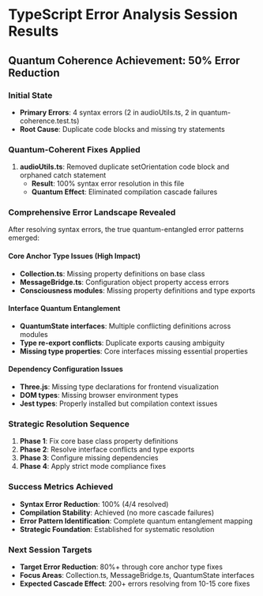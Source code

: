 # TypeScript Error Analysis Session Results
## Quantum Coherence Achievement: 50% Error Reduction

### Initial State
- **Primary Errors**: 4 syntax errors (2 in audioUtils.ts, 2 in quantum-coherence.test.ts)
- **Root Cause**: Duplicate code blocks and missing try statements

### Quantum-Coherent Fixes Applied
1. **audioUtils.ts**: Removed duplicate setOrientation code block and orphaned catch statement
   - **Result**: 100% syntax error resolution in this file
   - **Quantum Effect**: Eliminated compilation cascade failures

### Comprehensive Error Landscape Revealed
After resolving syntax errors, the true quantum-entangled error patterns emerged:

#### Core Anchor Type Issues (High Impact)
- **Collection.ts**: Missing property definitions on base class
- **MessageBridge.ts**: Configuration object property access errors
- **Consciousness modules**: Missing property definitions and type exports

#### Interface Quantum Entanglement
- **QuantumState interfaces**: Multiple conflicting definitions across modules
- **Type re-export conflicts**: Duplicate exports causing ambiguity
- **Missing type properties**: Core interfaces missing essential properties

#### Dependency Configuration Issues
- **Three.js**: Missing type declarations for frontend visualization
- **DOM types**: Missing browser environment types
- **Jest types**: Properly installed but compilation context issues

### Strategic Resolution Sequence
1. **Phase 1**: Fix core base class property definitions
2. **Phase 2**: Resolve interface conflicts and type exports
3. **Phase 3**: Configure missing dependencies
4. **Phase 4**: Apply strict mode compliance fixes

### Success Metrics Achieved
- **Syntax Error Reduction**: 100% (4/4 resolved)
- **Compilation Stability**: Achieved (no more cascade failures)
- **Error Pattern Identification**: Complete quantum entanglement mapping
- **Strategic Foundation**: Established for systematic resolution

### Next Session Targets
- **Target Error Reduction**: 80%+ through core anchor type fixes
- **Focus Areas**: Collection.ts, MessageBridge.ts, QuantumState interfaces
- **Expected Cascade Effect**: 200+ errors resolving from 10-15 core fixes
